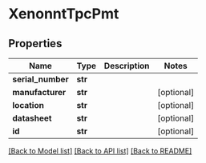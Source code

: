 # XenonntTpcPmt

## Properties
Name | Type | Description | Notes
------------ | ------------- | ------------- | -------------
**serial_number** | **str** |  | 
**manufacturer** | **str** |  | [optional] 
**location** | **str** |  | [optional] 
**datasheet** | **str** |  | [optional] 
**id** | **str** |  | [optional] 

[[Back to Model list]](../README.md#documentation-for-models) [[Back to API list]](../README.md#documentation-for-api-endpoints) [[Back to README]](../README.md)



